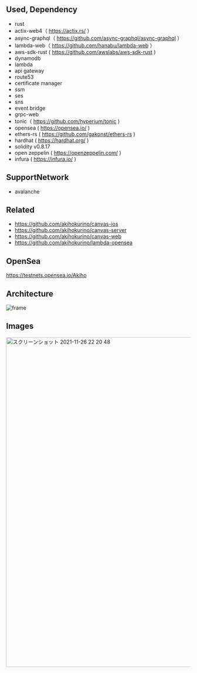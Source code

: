 ## Used, Dependency

- rust
- actix-web4（ https://actix.rs/ ）
- async-graphql（ https://github.com/async-graphql/async-graphql ）
- lambda-web（ https://github.com/hanabu/lambda-web ）
- aws-sdk-rust ( https://github.com/awslabs/aws-sdk-rust )
- dynamodb
- lambda
- api gateway
- route53
- certificate manager
- ssm
- ses
- sns
- event bridge
- grpc-web
- tonic（ https://github.com/hyperium/tonic )
- opensea ( https://opensea.io/ )
- ethers-rs ( https://github.com/gakonst/ethers-rs )
- hardhat ( https://hardhat.org/ )
- solidity v0.8.17
- open zeppelin ( https://openzeppelin.com/ )
- infura ( https://infura.io/ )

## SupportNetwork

- avalanche

## Related

- https://github.com/akihokurino/canvas-ios
- https://github.com/akihokurino/canvas-server
- https://github.com/akihokurino/canvas-web
- https://github.com/akihokurino/lambda-opensea

## OpenSea

https://testnets.opensea.io/Akiho

## Architecture

![frame](https://user-images.githubusercontent.com/2268288/167259508-e5007300-8d7b-40b5-9e63-eea3b913af4c.png)

## Images

<img width="900" alt="スクリーンショット 2021-11-26 22 20 48" src="https://user-images.githubusercontent.com/2268288/143587631-75daf147-1169-40ea-a26b-ed930dd5456b.png">
